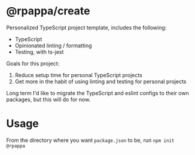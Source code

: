 # @rpappa/create

Personalized TypeScript project template, includes the following:

-   TypeScript
-   Opinionated linting / formatting
-   Testing, with ts-jest

Goals for this project:

1. Reduce setup time for personal TypeScript projects
2. Get more in the habit of using linting and testing for personal projects

Long term I'd like to migrate the TypeScript and eslint configs to their own packages, but this will do for now.

# Usage

From the directory where you want `package.json` to be, run `npm init @rpappa`